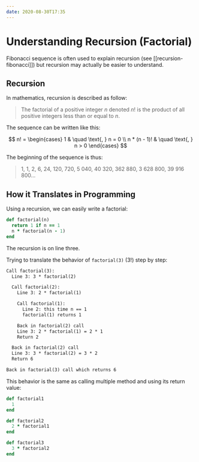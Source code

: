 ```yaml
---
date: 2020-08-30T17:35
---
```


# Understanding Recursion (Factorial)

Fibonacci sequence is often used to explain recursion (see [[recursion-fibonacci]]) but
recursion may actually be easier to understand.

## Recursion

In mathematics, recursion is described as follow:

> The factorial of a positive integer $n$ denoted $n!$ is the product of all
> positive integers less than or equal to $n$.


The sequence can be written like this:

$$
n! =
  \begin{cases}
    1             & \quad \text{, } n = 0 \\
    n * (n - 1)!  & \quad \text{, } n > 0
  \end{cases}
$$


The beginning of the sequence is thus:

> 1, 1, 2, 6, 24, 120, 720, 5 040, 40 320, 362 880, 3 628 800, 39 916 800...


## How it Translates in Programming

Using a recursion, we can easily write a factorial:

```ruby
def factorial(n)
  return 1 if n == 1
  n * factorial(n - 1)
end
```

The recursion is on line three.

Trying to translate the behavior of `factorial(3)` ($3!$) step by step:

```txt
Call factorial(3):
  Line 3: 3 * factorial(2)

  Call factorial(2):
    Line 3: 2 * factorial(1)

    Call factorial(1):
      Line 2: this time n == 1
      factorial(1) returns 1

    Back in factorial(2) call
    Line 3: 2 * factorial(1) = 2 * 1
    Return 2

  Back in factorial(2) call
  Line 3: 3 * factorial(2) = 3 * 2
  Return 6

Back in factorial(3) call which returns 6
```


This behavior is the same as calling multiple method and using its return
value:

```ruby
def factorial1
  1
end

def factorial2
  2 * factorial1
end

def factorial3
  3 * factorial2
end
```

